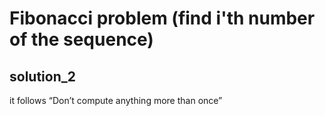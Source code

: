 # Fibonacci problem (find i'th number of the sequence)

## solution_2

it follows “Don’t compute anything more than once”
